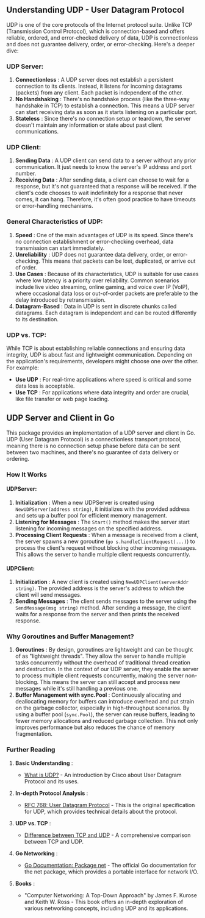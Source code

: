 ## Understanding UDP - User Datagram Protocol

UDP is one of the core protocols of the Internet protocol suite. Unlike TCP (Transmission Control Protocol), which is connection-based and offers reliable, ordered, and error-checked delivery of data, UDP is connectionless and does not guarantee delivery, order, or error-checking. Here's a deeper dive:

### UDP Server:

1. **Connectionless** : A UDP server does not establish a persistent connection to its clients. Instead, it listens for incoming datagrams (packets) from any client. Each packet is independent of the other.
2. **No Handshaking** : There's no handshake process (like the three-way handshake in TCP) to establish a connection. This means a UDP server can start receiving data as soon as it starts listening on a particular port.
3. **Stateless** : Since there's no connection setup or teardown, the server doesn't maintain any information or state about past client communications.

### UDP Client:

1. **Sending Data** : A UDP client can send data to a server without any prior communication. It just needs to know the server's IP address and port number.
2. **Receiving Data** : After sending data, a client can choose to wait for a response, but it's not guaranteed that a response will be received. If the client's code chooses to wait indefinitely for a response that never comes, it can hang. Therefore, it's often good practice to have timeouts or error-handling mechanisms.

### General Characteristics of UDP:

1. **Speed** : One of the main advantages of UDP is its speed. Since there's no connection establishment or error-checking overhead, data transmission can start immediately.
2. **Unreliability** : UDP does not guarantee data delivery, order, or error-checking. This means that packets can be lost, duplicated, or arrive out of order.
3. **Use Cases** : Because of its characteristics, UDP is suitable for use cases where low latency is a priority over reliability. Common scenarios include live video streaming, online gaming, and voice over IP (VoIP), where occasional data loss or out-of-order packets are preferable to the delay introduced by retransmission.
4. **Datagram-Based** : Data in UDP is sent in discrete chunks called datagrams. Each datagram is independent and can be routed differently to its destination.

### UDP vs. TCP:

While TCP is about establishing reliable connections and ensuring data integrity, UDP is about fast and lightweight communication. Depending on the application's requirements, developers might choose one over the other. For example:

-   **Use UDP** : For real-time applications where speed is critical and some data loss is acceptable.
-   **Use TCP** : For applications where data integrity and order are crucial, like file transfer or web page loading.

## UDP Server and Client in Go

This package provides an implementation of a UDP server and client in Go. UDP (User Datagram Protocol) is a connectionless transport protocol, meaning there is no connection setup phase before data can be sent between two machines, and there's no guarantee of data delivery or ordering.

### How It Works

#### UDPServer:

1. **Initialization** : When a new UDPServer is created using `NewUDPServer(address string)`, it initializes with the provided address and sets up a buffer pool for efficient memory management.
2. **Listening for Messages** : The `Start()` method makes the server start listening for incoming messages on the specified address.
3. **Processing Client Requests** : When a message is received from a client, the server spawns a new goroutine (`go s.handleClientRequest(...)`) to process the client's request without blocking other incoming messages. This allows the server to handle multiple client requests concurrently.

#### UDPClient:

1. **Initialization** : A new client is created using `NewUDPClient(serverAddr string)`. The provided address is the server's address to which the client will send messages.
2. **Sending Messages** : The client sends messages to the server using the `SendMessage(msg string)` method. After sending a message, the client waits for a response from the server and then prints the received response.

### Why Goroutines and Buffer Management?

1. **Goroutines** : By design, goroutines are lightweight and can be thought of as "lightweight threads". They allow the server to handle multiple tasks concurrently without the overhead of traditional thread creation and destruction. In the context of our UDP server, they enable the server to process multiple client requests concurrently, making the server non-blocking. This means the server can still accept and process new messages while it's still handling a previous one.
2. **Buffer Management with sync.Pool** : Continuously allocating and deallocating memory for buffers can introduce overhead and put strain on the garbage collector, especially in high-throughput scenarios. By using a buffer pool (`sync.Pool`), the server can reuse buffers, leading to fewer memory allocations and reduced garbage collection. This not only improves performance but also reduces the chance of memory fragmentation.

### Further Reading

1. **Basic Understanding** :

    - [What is UDP?](https://www.cisco.com/c/en/us/products/security/what-is-udp.html) - An introduction by Cisco about User Datagram Protocol and its uses.

2. **In-depth Protocol Analysis** :

    - [RFC 768: User Datagram Protocol](https://tools.ietf.org/html/rfc768) - This is the original specification for UDP, which provides technical details about the protocol.

3. **UDP vs. TCP** :

    - [Difference between TCP and UDP](https://www.geeksforgeeks.org/differences-between-tcp-and-udp/) - A comprehensive comparison between TCP and UDP.

4. **Go Networking** :

    - [Go Documentation: Package net](https://golang.org/pkg/net/) - The official Go documentation for the net package, which provides a portable interface for network I/O.

5. **Books** :

    - "Computer Networking: A Top-Down Approach" by James F. Kurose and Keith W. Ross - This book offers an in-depth exploration of various networking concepts, including UDP and its applications.
